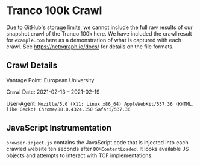 # Tranco 100k Crawl

Due to GitHub's storage limits, we cannot include the full raw results of our snapshot crawl of the Tranco 100k here. We have included the crawl result for `example.com` here as a demonstration of what is captured with each crawl. See https://netograph.io/docs/ for details on the file formats.

## Crawl Details

Vantage Point: European University

Crawl Date: 2021-02-13 – 2021-02-19

User-Agent: `Mozilla/5.0 (X11; Linux x86_64) AppleWebKit/537.36 (KHTML, like Gecko) Chrome/88.0.4324.150 Safari/537.36`

## JavaScript Instrumentation

`browser-inject.js` contains the JavaScript code that is injected into each crawled website ten seconds after `DOMContentLoaded`. It looks available JS objects and attempts to interact with TCF implementations.
